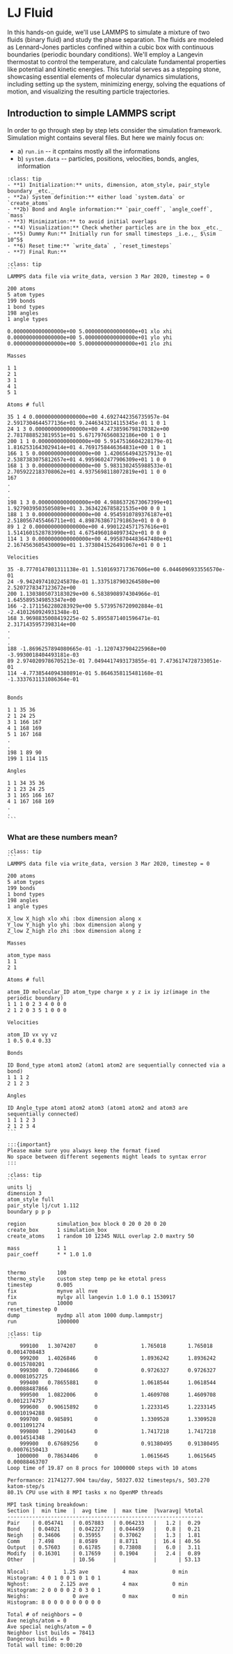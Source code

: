 # LJ Fluid

In this hands-on guide, we'll use LAMMPS to simulate a mixture of two fluids (binary fluid) and study the phase separation. The fluids are modeled as Lennard-Jones particles confined within a cubic box with continuous boundaries (periodic boundary conditions).  We'll employ a Langevin thermostat to control the temperature, and calculate fundamental properties like potential and kinetic energies. This tutorial serves as a stepping stone, showcasing essential elements of molecular dynamics simulations, including setting up the system, minimizing energy, solving the equations of motion, and visualizing the resulting particle trajectories.

## Introduction to simple LAMMPS script

In order to go through step by step lets consider the simulation framework. Simulation might contains several files. But here we mainly focus on:
  - a) `run.in` -- it cpntains mostly all the informations
  - b) `system.data` -- particles, positions, velocities, bonds, angles, information

`````{admonition} run.in
:class: tip
- **1) Initialization:** units, dimension, atom_style, pair_style boundary _etc._
- **2a) System definition:** either load `system.data` or `create_atoms`
- **2b) Bond and Angle information:** `pair_coeff`, `angle_coeff`, `mass`
- **3) Minimization:** to avoid initial overlaps 
- **4) Visualization:** Check whether particles are in the box _etc._
- **5) Dummy Run:** Initially run for small timesteps _i.e.,_ $\sim 10^5$ 
- **6) Reset time:** `write_data` , `reset_timesteps`
- **7) Final Run:**
`````



`````{admonition} [system.data:](https://shuvo-dip.github.io/MD_Simulation/lj_fluid.html) an example of lammps generated system file
:class: tip
```
LAMMPS data file via write_data, version 3 Mar 2020, timestep = 0

200 atoms
5 atom types
199 bonds
1 bond types
198 angles
1 angle types

0.0000000000000000e+00 5.0000000000000000e+01 xlo xhi
0.0000000000000000e+00 5.0000000000000000e+01 ylo yhi
0.0000000000000000e+00 5.0000000000000000e+01 zlo zhi

Masses

1 1
2 1
3 1
4 1
5 1

Atoms # full

35 1 4 0.0000000000000000e+00 4.6927442356735957e-04 2.5917304644577136e+01 9.2446343214115345e-01 1 0 1
24 1 3 0.0000000000000000e+00 4.4738596798170382e+00 2.7817888523819551e+01 5.6717976560832186e+00 1 0 1
200 1 1 0.0000000000000000e+00 5.9147516604228179e-01 1.8162531643029414e+01 4.7691758446364831e+00 1 0 1
166 1 5 0.0000000000000000e+00 1.4206564943257913e-01 2.5387383075812657e+01 4.9959602477906309e+01 1 0 0
168 1 3 0.0000000000000000e+00 5.9831302455988533e-01 2.7059222183708062e+01 4.9375698118072819e+01 1 0 0
167 
.
.
.
198 1 3 0.0000000000000000e+00 4.9886372673067399e+01 1.9279039503505089e+01 3.3634226785821535e+00 0 0 1
188 1 3 0.0000000000000000e+00 4.9545910789376187e+01 2.5180567455466711e+01 4.8987638671791863e+01 0 0 0
89 1 2 0.0000000000000000e+00 4.9901224571757616e+01 1.5141601528783990e+01 4.6754960184097342e+01 0 0 0
114 1 3 0.0000000000000000e+00 4.9958704483647480e+01 2.1674563605430009e+01 1.3738041526491067e+01 0 0 1

Velocities

35 -8.7770147801311138e-01 1.5101693717367606e+00 6.0446096933556570e-01
24 -9.9424974102245878e-01 1.3375187903264580e+00 2.5207278347123672e+00
200 1.1303805073183029e+00 6.5838908974304966e-01 1.6455895349853347e+00
166 -2.1711562280283929e+00 5.5739576720902884e-01 -2.4101260924931348e-01
168 3.9698835008419225e-02 5.8955871401596471e-01 2.3171435957398314e+00
.
.
.
188 -1.8696257894080665e-01 -1.1207437904225968e+00 -3.9930018404493181e-03
89 2.9740209786705213e-01 7.0494417493173855e-01 7.4736174728733051e-01
114 -4.7738544094380891e-01 5.8646358115481168e-01 -1.3337631131086364e-01


Bonds

1 1 35 36 
2 1 24 25
3 1 166 167
4 1 168 169
5 1 167 168
.
.
198 1 89 90
199 1 114 115

Angles

1 1 34 35 36
2 1 23 24 25
3 1 165 166 167
4 1 167 168 169
.
.
```
`````


### What are these numbers mean?
`````{admonition} [system.data:](https://shuvo-dip.github.io/MD_Simulation/lj_fluid.html) an example of lammps generated system file
:class: tip
```
LAMMPS data file via write_data, version 3 Mar 2020, timestep = 0

200 atoms
5 atom types
199 bonds
1 bond types
198 angles
1 angle types

X_low X_high xlo xhi :box dimension along x
Y_low Y_high ylo yhi :box dimension along y
Z_low Z_high zlo zhi :box dimension along z

Masses

atom_type mass
1 1
2 1

Atoms # full

atom_ID molecular_ID atom_type charge x y z ix iy iz(image in the periodic boundary)  
1 1 1 0 2 3 4 0 0 0
2 1 2 0 3 5 1 0 0 0

Velocities

atom_ID vx vy vz
1 0.5 0.4 0.33

Bonds

ID Bond_type atom1 atom2 (atom1 atom2 are sequentially connected via a bond)
1 1 1 2
2 1 2 3

Angles

ID Angle_type atom1 atom2 atom3 (atom1 atom2 and atom3 are sequentially connected)
1 1 1 2 3
2 1 2 3 4
```

:::{important}
Please make sure you always keep the format fixed
No space between different segements might leads to syntax error
:::

`````



`````{admonition} [run.in:](https://shuvo-dip.github.io/MD_Simulation/lj_fluid.html) LAMMPS script for a 10-particle LJ fluid
:class: tip
```
units lj
dimension 3
atom_style full
pair_style lj/cut 1.112
boundary p p p

region          simulation_box block 0 20 0 20 0 20
create_box      1 simulation_box
create_atoms    1 random 10 12345 NULL overlap 2.0 maxtry 50

mass            1 1
pair_coeff      * * 1.0 1.0


thermo          100
thermo_style    custom step temp pe ke etotal press
timestep        0.005
fix             mynve all nve
fix             mylgv all langevin 1.0 1.0 0.1 1530917
run             10000
reset_timestep 0
dump            mydmp all atom 1000 dump.lammpstrj
run             1000000

`````



`````{admonition} log file
:class: tip
```
    999100   1.3074207      0              1.765018       1.765018       0.0014708483
    999200   1.4026846      0              1.8936242      1.8936242      0.0015780201
    999300   0.72046866     0              0.9726327      0.9726327      0.00081052725
    999400   0.78655881     0              1.0618544      1.0618544      0.00088487866
    999500   1.0822006      0              1.4609708      1.4609708      0.0012174757
    999600   0.90615892     0              1.2233145      1.2233145      0.0010194288
    999700   0.985891       0              1.3309528      1.3309528      0.0011091274
    999800   1.2901643      0              1.7417218      1.7417218      0.0014514348
    999900   0.67689256     0              0.91380495     0.91380495     0.00076150413
   1000000   0.78634406     0              1.0615645      1.0615645      0.00088463707
Loop time of 19.87 on 8 procs for 1000000 steps with 10 atoms

Performance: 21741277.904 tau/day, 50327.032 timesteps/s, 503.270 katom-step/s
80.1% CPU use with 8 MPI tasks x no OpenMP threads

MPI task timing breakdown:
Section |  min time  |  avg time  |  max time  |%varavg| %total
---------------------------------------------------------------
Pair    | 0.054741   | 0.057883   | 0.064233   |   1.2 |  0.29
Bond    | 0.04021    | 0.042227   | 0.044459   |   0.8 |  0.21
Neigh   | 0.34606    | 0.35955    | 0.37062    |   1.3 |  1.81
Comm    | 7.498      | 8.0589     | 8.8711     |  16.4 | 40.56
Output  | 0.57603    | 0.61785    | 0.73808    |   6.0 |  3.11
Modify  | 0.16301    | 0.17659    | 0.1904     |   2.4 |  0.89
Other   |            | 10.56      |            |       | 53.13

Nlocal:           1.25 ave           4 max           0 min
Histogram: 4 0 1 0 0 1 0 1 0 1
Nghost:          2.125 ave           4 max           0 min
Histogram: 2 0 0 0 0 2 0 3 0 1
Neighs:              0 ave           0 max           0 min
Histogram: 8 0 0 0 0 0 0 0 0 0

Total # of neighbors = 0
Ave neighs/atom = 0
Ave special neighs/atom = 0
Neighbor list builds = 78413
Dangerous builds = 0
Total wall time: 0:00:20
`````